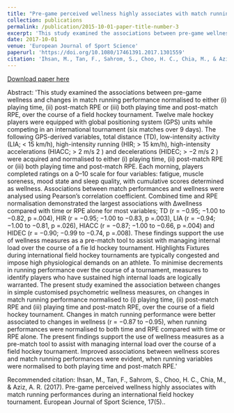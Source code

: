 ```yaml
---
title: "Pre-game perceived wellness highly associates with match running performances during an international field hockey tournament"
collection: publications
permalink: /publication/2015-10-01-paper-title-number-3
excerpt: 'This study examined the associations between pre-game wellness and changes in match running performance normalised to either (i) playing time, (ii) post-match RPE or (iii) both playing time and post-match RPE, over the course of a field hockey tournament.'
date: 2017-10-01
venue: 'European Journal of Sport Science'
paperurl: 'https://doi.org/10.1080/17461391.2017.1301559'
citation: 'Ihsan, M., Tan, F., Sahrom, S., Choo, H. C., Chia, M., & Aziz, A. R. (2017). Pre-game perceived wellness highly associates with match running performances during an international field hockey tournament. European Journal of Sport Science, 17(5).'
---
```


[Download paper here](https://doi.org/10.1080/17461391.2017.1301559)

Abstract:
'This study examined the associations between pre-game wellness and changes in match running performance normalised to either (i) playing time, (ii) post-match RPE or (iii) both playing time and post-match RPE, over the course of a field hockey tournament. Twelve male hockey players were equipped with global positioning system (GPS) units while competing in an international tournament (six matches over 9 days). The following GPS-derived variables, total distance (TD), low-intensity activity (LIA; < 15 km/h), high-intensity running (HIR; > 15 km/h), high-intensity accelerations (HIACC; > 2 m/s 2 ) and decelerations (HIDEC; > −2 m/s 2 ) were acquired and normalised to either (i) playing time, (ii) post-match RPE or (iii) both playing time and post-match RPE. Each morning, players completed ratings on a 0–10 scale for four variables: fatigue, muscle soreness, mood state and sleep quality, with cumulative scores determined as wellness. Associations between match performances and wellness were analysed using Pearson’s correlation coefficient. Combined time and RPE normalisation demonstrated the largest associations with Δwellness compared with time or RPE alone for most variables; TD (r = −0.95; −1.00 to −0.82, p =.004), HIR (r = −0.95; −1.00 to −0.83, p =.003), LIA (r = −0.94; −1.00 to −0.81, p =.026), HIACC (r = −0.87; −1.00 to −0.66, p =.004) and HIDEC (r = −0.90; −0.99 to −0.74, p =.008). These findings support the use of wellness measures as a pre-match tool to assist with managing internal load over the course of a fie ld hockey tournament. Highlights Fixtures during international field hockey tournaments are typically congested and impose high physiological demands on an athlete. To minimise decrements in running performance over the course of a tournament, measures to identify players who have sustained high internal loads are logically warranted. The present study examined the association between changes in simple customised psychometric wellness measures, on changes in match running performance normalised to (i) playing time, (ii) post-match RPE and (iii) playing time and post-match RPE, over the course of a field hockey tournament. Changes in match running performance were better associated to changes in wellness (r = −0.87 to −0.95), when running performances were normalised to both time and RPE compared with time or RPE alone. The present findings support the use of wellness measures as a pre-match tool to assist with managing internal load over the course of a field hockey tournament. Improved associations between wellness scores and match running performances were evident, when running variables were normalised to both playing time and post-match RPE.'


Recommended citation: Ihsan, M., Tan, F., Sahrom, S., Choo, H. C., Chia, M., & Aziz, A. R. (2017). Pre-game perceived wellness highly associates with match running performances during an international field hockey tournament. European Journal of Sport Science, 17(5)..